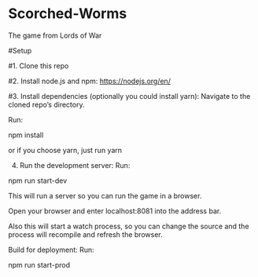 # Scorched-Worms
The game from Lords of War

#Setup

#1. Clone this repo 

#2. Install node.js and npm:
https://nodejs.org/en/

#3. Install dependencies (optionally you could install yarn):
Navigate to the cloned repo’s directory.

Run:

npm install

or if you choose yarn, just run yarn

4. Run the development server:
Run:

npm run start-dev

This will run a server so you can run the game in a browser.

Open your browser and enter localhost:8081 into the address bar.

Also this will start a watch process, so you can change the source and the process will recompile and refresh the browser.

Build for deployment:
Run:

npm run start-prod
